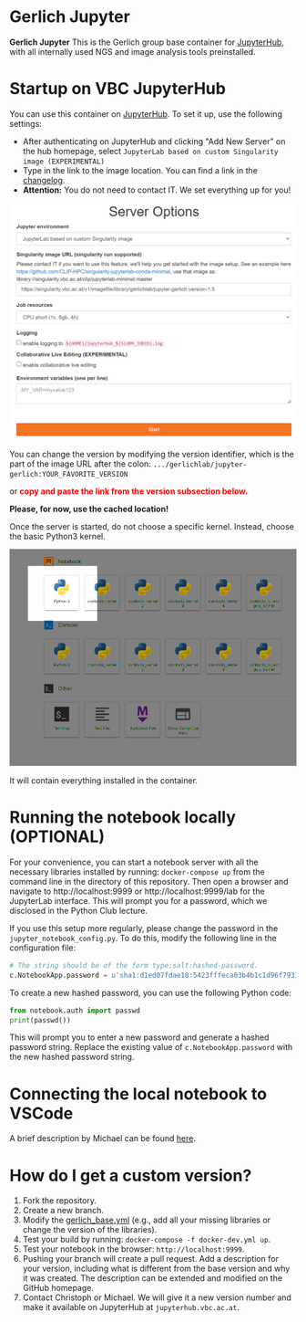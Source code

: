 # Gerlich Jupyter
**Gerlich Jupyter** This is the Gerlich group base container for [JupyterHub](https://jupyterhub.vbc.ac.at/), with all internally used NGS and image analysis tools preinstalled.

# Startup on VBC JupyterHub

You can use this container on [JupyterHub](https://jupyterhub.vbc.ac.at/).
To set it up, use the following settings:
 - After authenticating on JupyterHub and clicking "Add New Server" on the hub homepage, select `JupyterLab based on custom Singularity image (EXPERIMENTAL)`
 - Type in the link to the image location. You can find a link in the [changelog](./changelog.md).
 - **Attention:** You do not need to contact IT. We set everything up for you!

![JupyterHub Settings](images/settings.png)

You can change the version by modifying the version identifier, which is the part of the image URL after the colon:
`.../gerlichlab/jupyter-gerlich:YOUR_FAVORITE_VERSION`

or <span style="color:red">**copy and paste the link from the version subsection below.**<span>
 
**Please, for now, use the cached location!**

Once the server is started, do not choose a specific kernel. Instead, choose the basic Python3 kernel.

![Python Kernel](images/kernel.png)

It will contain everything installed in the container.

# Running the notebook locally (OPTIONAL)
For your convenience, you can start a notebook server with all the necessary libraries installed by running:
`docker-compose up` from the command line in the directory of this repository.
Then open a browser and navigate to http://localhost:9999 or http://localhost:9999/lab for the JupyterLab interface. 
This will prompt you for a password, which we disclosed in the Python Club lecture.

If you use this setup more regularly, please change the password in the `jupyter_notebook_config.py`. 
To do this, modify the following line in the configuration file:

```python
# The string should be of the form type:salt:hashed-password.
c.NotebookApp.password = u'sha1:d1ed07fdae18:5423fffeca03b4b1c1d96f79317abe816a220a69'
```

To create a new hashed password, you can use the following Python code:

```python
from notebook.auth import passwd
print(passwd())
```

This will prompt you to enter a new password and generate a hashed password string. Replace the existing value of `c.NotebookApp.password` with the new hashed password string.

# Connecting the local notebook to VSCode 
A brief description by Michael can be found [here](https://github.com/gerlichlab/python_club_seq_formats_I).

# How do I get a custom version?
 
1. Fork the repository.
1. Create a new branch.
1. Modify the [gerlich_base.yml](./gerlich_base.yml) (e.g., add all your missing libraries or change the version of the libraries).
1. Test your build by running: `docker-compose -f docker-dev.yml up`.
1. Test your notebook in the browser: `http://localhost:9999`.
1. Pushing your branch will create a pull request. Add a description for your version, including what is different from the base version and why it was created. The description can be extended and modified on the GitHub homepage.
1. Contact Christoph or Michael. We will give it a new version number and make it available on JupyterHub at `jupyterhub.vbc.ac.at`.
